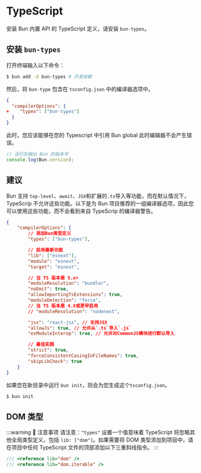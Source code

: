 # TypeScript

安装 Bun 内置 API 的 TypeScript 定义，请安装 `bun-types`。

## 安装 `bun-types`

打开终端输入以下命令：

```sh
$ bun add -d bun-types # 开发依赖
```

然后，将 `bun-type` 包含在 `tsconfig.json` 中的编译器选项中。

```json {3}
{
  "compilerOptions": {
+    "types": ["bun-types"]
  }
}
```

此时，您应该能够在您的 Typescript 中引用 Bun global 此时编辑器不会产生错误。

```ts
// 运行后输出 Bun 的版本号
console.log(Bun.version);
```

## 建议 <Badge type="tip" text="编译器选项" />

Bun 支持 `top-level`、`await`、`JSX`和扩展的`.ts`导入等功能，而在默认情况下，TypeScrip 不允许这些功能。以下是为 Bun 项目推荐的一组编译器选项，因此您可以使用这些功能，而不会看到来自 TypeScrip 的编译器警告。

```json
{
	"compilerOptions": {
		// 添加Bun类型定义
		"types": ["bun-types"],

		// 启用最新功能
		"lib": ["esnext"],
		"module": "esnext",
		"target": "esnext",

		// 当 TS 版本是 5.x+
		"moduleResolution": "bundler",
		"noEmit": true,
		"allowImportingTsExtensions": true,
		"moduleDetection": "force",
		// 当 TS 版本是 4.X或更早启用
		// "moduleResolution": "nodenext",

		"jsx": "react-jsx", // 支持JSX
		"allowJs": true, // 允许从`.ts`导入`.js`
		"esModuleInterop": true, // 允许对CommonJS模块进行默认导入

		// 最佳实践
		"strict": true,
		"forceConsistentCasingInFileNames": true,
		"skipLibCheck": true
	}
}
```

如果您在新目录中运行 `bun init`，则会为您生成这个`tsconfig.json`。

```sh
$ bun init
```

## DOM 类型

:::warning 🚨 注意事项
请注意：`"types"` 设置一个值意味着 TypeScript 将忽略其他全局类型定义，包括 `lib: ["dom"]`。如果需要将 DOM 类型添加到项目中，请在项目中任何 TypeScript 文件的顶部添加以下三重斜线指令。
:::

```ts
/// <reference lib="dom" />
/// <reference lib="dom.iterable" />
```
